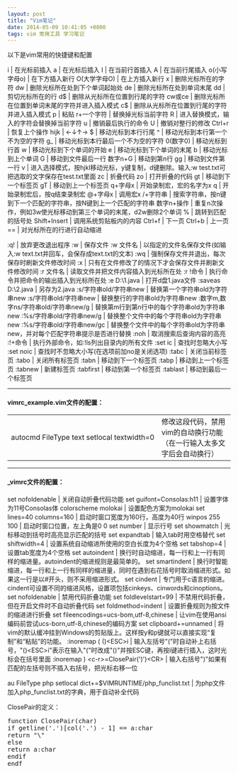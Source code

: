 ```yaml
---
layout: post
title: "Vim笔记"
date: 2014-05-09 10:41:05 +0800
tags: vim 常用工具 学习笔记
---
```

<style type="text/css">
tr td:first-child{
  white-space: nowrap;
}
tr th:first-child{
  white-space: nowrap;
}
</style>
以下是vim常用的快捷键和配置  

i | 在光标前插入
a | 在光标后插入
I | 在当前行首插入
A | 在当前行尾插入
o(小写字母o)    | 在下方插入新行
O(大学字母O)    | 在上方插入新行
x | 删除光标所在的字符
dw | 删除光标所在处到下个单词起始处
de | 删除光标所在处到单词末尾
dd | 剪切光标所在的行
d$ | 删除从光标所在位置到行尾的字符
cw或ce | 删除光标所在位置到单词末尾的字符并进入插入模式
c$ | 删除从光标所在位置到行尾的字符并进入插入模式
 p | 粘贴
 r+一个字符 | 替换掉光标当前字符
 R | 进入替换模式，输入的字符会替换掉当前字符
 u | 撤销最后执行的命令
 U | 撤销对整行的修改
 Ctrl+r | 恢复上个操作
 hijk | ←↓↑→
 $ | 移动光标到本行行尾
 ^ | 移动光标到本行第一个不为空的字符
 g_ | 移动光标到本行最后一个不为空的字符
 0(数字0) | 移动光标到行首
 w | 移动光标到下个单词的开始
 e | 移动光标到下个单词的末尾
 b | 移动光标到上个单词
 G | 移动到文件最后一行
 数字n+G | 移动到第n行
 gg | 移动到文件第一行
 v | 进入选择模式，按hjkl移动光标，y键复制，d键删除。输入:w test.txt可把选取的文字保存在test.txt里面
 zc | 折叠代码
 zo | 打开折叠的代码
 gt | 移动到下一个标签页
 gT | 移动到上一个标签页
 q+字母x | 开始录制宏，宏的名字为x
 q | 开始录制宏后，按q结束录制宏
 @+字母x | 调用宏x
 /+字符串 | 搜索字符串，按n键到下一个匹配的字符串，按N键到上一个匹配的字符串
 数字n+操作 | 重复n次操作，例如3w使光标移动到第三个单词的末尾，d2w删除2个单词
 % | 跳转到匹配的括号处
 Shift+Insert | 调用系统剪贴板内的内容
 Ctrl+f | 下一页
 Ctrl+b | 上一页
 == | 对光标所在的行进行自动缩进  


:q! | 放弃更改退出程序
:w | 保存文件
:w 文件名 | 以指定的文件名保存文件(如输入:w text.txt并回车，会保存成text.txt的文本)
:wq | 强制保存文件并退出，每次保存时刷新文件修改时间
:x | 只有在文件修改了的情况下才会保存文件并刷新文件修改时间
:r 文件名 | 读取文件并把文件内容插入到光标所在处
:r !命令 | 执行命令并把命令的输出插入到光标所在处
:e D:\1.java | 打开d盘1.java文件
:saveas D:\2.java | 另存为2.java
:s/字符串old/字符串new | 替换第一个字符串old为字符串new
:s/字符串old/字符串new | 替换整行的字符串old为字符串new
:数字m,数字ns/字符串old/字符串new/g | 替换第m行到第n行中的每个字符串old为字符串new
:%s/字符串old/字符串new/g | 替换整个文件中的每个字符串old为字符串new
:%s/字符串old/字符串new/gc | 替换整个文件中的每个字符串old为字符串new，并对每个匹配字符串提示是否进行替换
:noh | 取消搜索后查询内容的高亮
:!+命令 | 执行外部命令，如:!ls列出目录内的所有文件
:set ic | 查找时忽略大小写
:set noic | 查找时不忽略大小写(在选项前加no是关闭选项)
:tabc | 关闭当前标签页
:tabo | 关闭所有标签页
:tabn | 移动到下一个标签页
:tabp | 移动到上一个标签页
:tabnew | 新建标签页
:tabfirst | 移动到第一个标签页
:tablast | 移动到最后一个标签页


***
<h4>vimrc_example.vim文件的配置：</h4>
<table>
   <tr>
      <td>autocmd FileType text setlocal textwidth=0</td>
      <td>修改这段代码，禁用vim的自动换行功能（在一行输入太多文字后会自动换行）</td>
   </tr>
</table>

***
<h4>_vimrc文件的配置：</h4>

set nofoldenable | 关闭自动折叠代码功能
set guifont=Consolas:h11 | 设置字体为11号Consolas体
colorscheme molokai | 设置配色方案为molokai
set lines=40 columns=160 | 启动时窗口宽度为160行，高度为40行
winpos 255 100 | 启动时窗口位置，左上角是0 0
set number | 显示行号
set showmatch | 光标移动到括号时高亮显示匹配的括号
set expandtab | 输入tab时用空格替代
set shiftwidth=4 | 设置系统自动缩进所使用的空白长度为4个空格
set tabshop=4 | 设置tab宽度为4个空格
set autoindent | 换行时自动缩进，每一行和上一行有同样的缩进量。autoindent的缩进规则是最简单的。
set smartindent | 换行时智能缩进，每一行和上一行有同样的缩进量，同时在遇到右花括号时取消缩进形式。如果这一行是以#开头，则不采用缩进形式。
set cindent | 专门用于c语言的缩进。cindent可设置不同的缩进风格，设置项包括cinkeys、cinwords和cinoptions。
set nofoldenable | 禁用代码折叠功能
set foldlevelstart=99 | 不禁用代码折叠，但在开启文件时不自动折叠代码
set foldmethod=indent | 设置折叠规则为按文件的缩进进行折叠
set fileencodings=ucs-bom,utf-8,chinese  | 让vim在使用ansi编码前尝试ucs-born,utf-8,chinese的编码方案
set clipboard+=unnamed | 将vim的默认缓冲挂到Windows的剪贴版上。这样按y和p键就可以直接实现“复制”和“粘贴”的功能。
:inoremap ( ()&#60;ESC&#62;i | 输入左括号"("时自动补上右括号，"()&#60;ESC&#62;i"表示在输入"("时改成"()"并按ESC键，再按i键进行插入，这时光标会在括号里面
:inoremap ) &#60;c-r&#62;=ClosePair(')')&lt;CR&gt; | 输入右括号")"如果有匹配的左括号则不插入右括号，把光标右移一位

au FileType php setlocal dict+=$VIMRUNTIME/php_funclist.txt | 为php文件加入php_funclist.txt的字典，用于自动补全代码

ClosePair的定义：  
<pre>
function ClosePair(char)
if getline('.')[col('.') - 1] == a:char
return "\<Right>"
else
return a:char
endif
endf
</pre>
